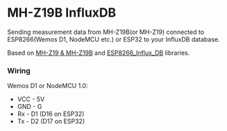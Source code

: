 # MH-Z19B InfluxDB
Sending measurement data from MH-Z19B(or MH-Z19) connected to ESP8266(Wemos D1, NodeMCU etc.) or ESP32 to your InfluxDB database.

Based on [MH-Z19 & MH-Z19B](https://github.com/WifWaf/MH-Z19) and [ESP8266_Influx_DB](https://github.com/tobiasschuerg/ESP8266_Influx_DB) libraries.

### Wiring
 Wemos D1 or NodeMCU 1.0:
 * VCC - 5V
 * GND - G
 * Rx - D1 (D16 on ESP32)
 * Tx - D2 (D17 on ESP32)
 
